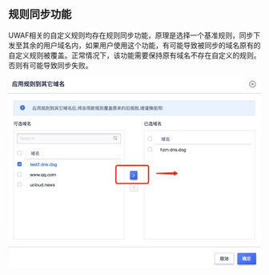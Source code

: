 ## 规则同步功能
UWAF相关的自定义规则均存在规则同步功能，原理是选择一个基准规则，同步下发至其余的用户域名内，如果用户使用这个功能，有可能导致被同步的域名原有的自定义规则被覆盖。正常情况下，该功能需要保持原有域名不存在自定义的规则。否则有可能导致同步失败。

![](/images/16195052109977.jpg)
